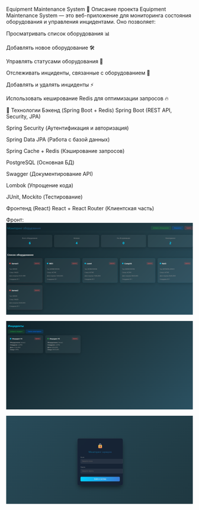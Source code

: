 Equipment Maintenance System 📌 Описание проекта Equipment Maintenance System — это веб-приложение для мониторинга состояния оборудования и управления инцидентами. Оно позволяет:

Просматривать список оборудования 📊

Добавлять новое оборудование 🛠️

Управлять статусами оборудования 🔄

Отслеживать инциденты, связанные с оборудованием 🚨

Добавлять и удалять инциденты ⚡

Использовать кеширование Redis для оптимизации запросов 🔥

🔧 Технологии Бэкенд (Spring Boot + Redis) Spring Boot (REST API, Security, JPA)

Spring Security (Аутентификация и авторизация)

Spring Data JPA (Работа с базой данных)

Spring Cache + Redis (Кэширование запросов)

PostgreSQL (Основная БД)

Swagger (Документирование API)

Lombok (Упрощение кода)

JUnit, Mockito (Тестирование)

Фронтенд (React) React + React Router (Клиентская часть)

Фронт:
![Мониторинг оборудования](photos/img.png)

![Мониторинг инцидентов](photos/img_1.png)

![Аутентификация](photos/img_2.png)
